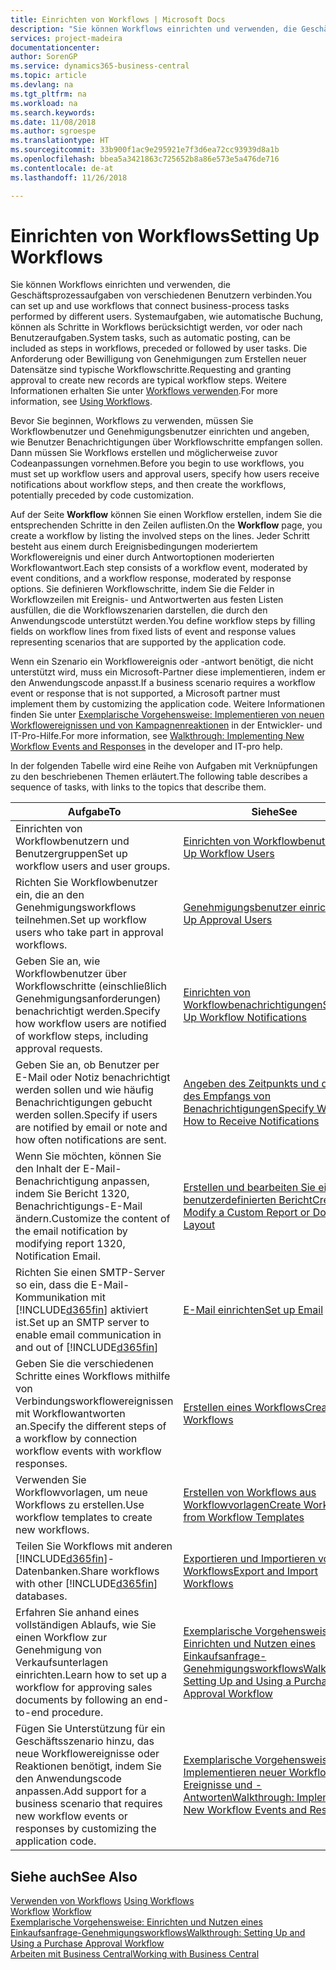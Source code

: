 ```yaml
---
title: Einrichten von Workflows | Microsoft Docs
description: "Sie können Workflows einrichten und verwenden, die Geschäftsprozessaufgaben von verschiedenen Benutzern verbinden. Systemaufgaben, wie automatische Buchung, können als Schritte in Workflows berücksichtigt werden, vor oder nach Benutzeraufgaben. Die Anforderung oder Bewilligung von Genehmigungen zum Erstellen neuer Datensätze sind typische Workflowschritte."
services: project-madeira
documentationcenter: 
author: SorenGP
ms.service: dynamics365-business-central
ms.topic: article
ms.devlang: na
ms.tgt_pltfrm: na
ms.workload: na
ms.search.keywords: 
ms.date: 11/08/2018
ms.author: sgroespe
ms.translationtype: HT
ms.sourcegitcommit: 33b900f1ac9e295921e7f3d6ea72cc93939d8a1b
ms.openlocfilehash: bbea5a3421863c725652b8a86e573e5a476de716
ms.contentlocale: de-at
ms.lasthandoff: 11/26/2018

---
```

# <a name="setting-up-workflows"></a><span data-ttu-id="dc0b0-105">Einrichten von Workflows</span><span class="sxs-lookup"><span data-stu-id="dc0b0-105">Setting Up Workflows</span></span>
<span data-ttu-id="dc0b0-106">Sie können Workflows einrichten und verwenden, die Geschäftsprozessaufgaben von verschiedenen Benutzern verbinden.</span><span class="sxs-lookup"><span data-stu-id="dc0b0-106">You can set up and use workflows that connect business-process tasks performed by different users.</span></span> <span data-ttu-id="dc0b0-107">Systemaufgaben, wie automatische Buchung, können als Schritte in Workflows berücksichtigt werden, vor oder nach Benutzeraufgaben.</span><span class="sxs-lookup"><span data-stu-id="dc0b0-107">System tasks, such as automatic posting, can be included as steps in workflows, preceded or followed by user tasks.</span></span> <span data-ttu-id="dc0b0-108">Die Anforderung oder Bewilligung von Genehmigungen zum Erstellen neuer Datensätze sind typische Workflowschritte.</span><span class="sxs-lookup"><span data-stu-id="dc0b0-108">Requesting and granting approval to create new records are typical workflow steps.</span></span> <span data-ttu-id="dc0b0-109">Weitere Informationen erhalten Sie unter [Workflows verwenden](across-use-workflows.md).</span><span class="sxs-lookup"><span data-stu-id="dc0b0-109">For more information, see [Using Workflows](across-use-workflows.md).</span></span>  

 <span data-ttu-id="dc0b0-110">Bevor Sie beginnen, Workflows zu verwenden, müssen Sie Workflowbenutzer und Genehmigungsbenutzer einrichten und angeben, wie Benutzer Benachrichtigungen über Workflowschritte empfangen sollen. Dann müssen Sie Workflows erstellen und möglicherweise zuvor Codeanpassungen vornehmen.</span><span class="sxs-lookup"><span data-stu-id="dc0b0-110">Before you begin to use workflows, you must set up workflow users and approval users, specify how users receive notifications about workflow steps, and then create the workflows, potentially preceded by code customization.</span></span>  

 <span data-ttu-id="dc0b0-111">Auf der Seite **Workflow** können Sie einen Workflow erstellen, indem Sie die entsprechenden Schritte in den Zeilen auflisten.</span><span class="sxs-lookup"><span data-stu-id="dc0b0-111">On the **Workflow** page, you create a workflow by listing the involved steps on the lines.</span></span> <span data-ttu-id="dc0b0-112">Jeder Schritt besteht aus einem durch Ereignisbedingungen moderiertem Workflowereignis und einer durch Antwortoptionen moderierten Workflowantwort.</span><span class="sxs-lookup"><span data-stu-id="dc0b0-112">Each step consists of a workflow event, moderated by event conditions, and a workflow response, moderated by response options.</span></span> <span data-ttu-id="dc0b0-113">Sie definieren Workflowschritte, indem Sie die Felder in Workflowzeilen mit Ereignis- und Antwortwerten aus festen Listen ausfüllen, die die Workflowszenarien darstellen, die durch den Anwendungscode unterstützt werden.</span><span class="sxs-lookup"><span data-stu-id="dc0b0-113">You define workflow steps by filling fields on workflow lines from fixed lists of event and response values representing scenarios that are supported by the application code.</span></span>  

 <span data-ttu-id="dc0b0-114">Wenn ein Szenario ein Workflowereignis oder -antwort benötigt, die nicht unterstützt wird, muss ein Microsoft-Partner diese implementieren, indem er den Anwendungscode anpasst.</span><span class="sxs-lookup"><span data-stu-id="dc0b0-114">If a business scenario requires a workflow event or response that is not supported, a Microsoft partner must implement them by customizing the application code.</span></span> <span data-ttu-id="dc0b0-115">Weitere Informationen finden Sie unter [Exemplarische Vorgehensweise: Implementieren von neuen Workflowereignissen und von Kampagnenreaktionen](/dynamics-nav/Walkthrough--Implementing-New-Workflow-Events-and-Responses) in der Entwickler- und IT-Pro-Hilfe.</span><span class="sxs-lookup"><span data-stu-id="dc0b0-115">For more information, see [Walkthrough: Implementing New Workflow Events and Responses](/dynamics-nav/Walkthrough--Implementing-New-Workflow-Events-and-Responses) in the developer and IT-pro help.</span></span>

 <span data-ttu-id="dc0b0-116">In der folgenden Tabelle wird eine Reihe von Aufgaben mit Verknüpfungen zu den beschriebenen Themen erläutert.</span><span class="sxs-lookup"><span data-stu-id="dc0b0-116">The following table describes a sequence of tasks, with links to the topics that describe them.</span></span>  

|<span data-ttu-id="dc0b0-117">**Aufgabe**</span><span class="sxs-lookup"><span data-stu-id="dc0b0-117">**To**</span></span>|<span data-ttu-id="dc0b0-118">**Siehe**</span><span class="sxs-lookup"><span data-stu-id="dc0b0-118">**See**</span></span>|  
|------------|-------------|  
|<span data-ttu-id="dc0b0-119">Einrichten von Workflowbenutzern und Benutzergruppen</span><span class="sxs-lookup"><span data-stu-id="dc0b0-119">Set up workflow users and user groups.</span></span>|[<span data-ttu-id="dc0b0-120">Einrichten von Workflowbenutzern</span><span class="sxs-lookup"><span data-stu-id="dc0b0-120">Set Up Workflow Users</span></span>](across-how-to-set-up-workflow-users.md)|  
|<span data-ttu-id="dc0b0-121">Richten Sie Workflowbenutzer ein, die an den Genehmigungsworkflows teilnehmen.</span><span class="sxs-lookup"><span data-stu-id="dc0b0-121">Set up workflow users who take part in approval workflows.</span></span>|[<span data-ttu-id="dc0b0-122">Genehmigungsbenutzer einrichten</span><span class="sxs-lookup"><span data-stu-id="dc0b0-122">Set Up Approval Users</span></span>](across-how-to-set-up-approval-users.md)|  
|<span data-ttu-id="dc0b0-123">Geben Sie an, wie Workflowbenutzer über Workflowschritte (einschließlich Genehmigungsanforderungen) benachrichtigt werden.</span><span class="sxs-lookup"><span data-stu-id="dc0b0-123">Specify how workflow users are notified of workflow steps, including approval requests.</span></span>|[<span data-ttu-id="dc0b0-124">Einrichten von Workflowbenachrichtigungen</span><span class="sxs-lookup"><span data-stu-id="dc0b0-124">Setting Up Workflow Notifications</span></span>](across-setting-up-workflow-notifications.md)|  
|<span data-ttu-id="dc0b0-125">Geben Sie an, ob Benutzer per E-Mail oder Notiz benachrichtigt werden sollen und wie häufig Benachrichtigungen gebucht werden sollen.</span><span class="sxs-lookup"><span data-stu-id="dc0b0-125">Specify if users are notified by email or note and how often notifications are sent.</span></span>|[<span data-ttu-id="dc0b0-126">Angeben des Zeitpunkts und der Art des Empfangs von Benachrichtigungen</span><span class="sxs-lookup"><span data-stu-id="dc0b0-126">Specify When and How to Receive Notifications</span></span>](across-how-to-specify-when-and-how-to-receive-notifications.md)|  
|<span data-ttu-id="dc0b0-127">Wenn Sie möchten, können Sie den Inhalt der E-Mail-Benachrichtigung anpassen, indem Sie Bericht 1320, Benachrichtigungs-E-Mail ändern.</span><span class="sxs-lookup"><span data-stu-id="dc0b0-127">Customize the content of the email notification by modifying report 1320, Notification Email.</span></span>|[<span data-ttu-id="dc0b0-128">Erstellen und bearbeiten Sie einen benutzerdefinierten Bericht</span><span class="sxs-lookup"><span data-stu-id="dc0b0-128">Create and Modify a Custom Report or Document Layout</span></span>](ui-how-create-custom-report-layout.md)|  
|<span data-ttu-id="dc0b0-129">Richten Sie einen SMTP-Server so ein, dass die E-Mail-Kommunikation mit [!INCLUDE[d365fin](includes/d365fin_md.md)] aktiviert ist.</span><span class="sxs-lookup"><span data-stu-id="dc0b0-129">Set up an SMTP server to enable email communication in and out of [!INCLUDE[d365fin](includes/d365fin_md.md)]</span></span>|[<span data-ttu-id="dc0b0-130">E-Mail einrichten</span><span class="sxs-lookup"><span data-stu-id="dc0b0-130">Set up Email</span></span>](admin-how-setup-email.md)|
|<span data-ttu-id="dc0b0-131">Geben Sie die verschiedenen Schritte eines Workflows mithilfe von Verbindungsworkflowereignissen mit Workflowantworten an.</span><span class="sxs-lookup"><span data-stu-id="dc0b0-131">Specify the different steps of a workflow by connection workflow events with workflow responses.</span></span>|[<span data-ttu-id="dc0b0-132">Erstellen eines Workflows</span><span class="sxs-lookup"><span data-stu-id="dc0b0-132">Create Workflows</span></span>](across-how-to-create-workflows.md)|  
|<span data-ttu-id="dc0b0-133">Verwenden Sie Workflowvorlagen, um neue Workflows zu erstellen.</span><span class="sxs-lookup"><span data-stu-id="dc0b0-133">Use workflow templates to create new workflows.</span></span>|[<span data-ttu-id="dc0b0-134">Erstellen von Workflows aus Workflowvorlagen</span><span class="sxs-lookup"><span data-stu-id="dc0b0-134">Create Workflows from Workflow Templates</span></span>](across-how-to-create-workflows-from-workflow-templates.md)|  
|<span data-ttu-id="dc0b0-135">Teilen Sie Workflows mit anderen [!INCLUDE[d365fin](includes/d365fin_md.md)]-Datenbanken.</span><span class="sxs-lookup"><span data-stu-id="dc0b0-135">Share workflows with other [!INCLUDE[d365fin](includes/d365fin_md.md)] databases.</span></span>|[<span data-ttu-id="dc0b0-136">Exportieren und Importieren von Workflows</span><span class="sxs-lookup"><span data-stu-id="dc0b0-136">Export and Import Workflows</span></span>](across-how-to-export-and-import-workflows.md)|  
|<span data-ttu-id="dc0b0-137">Erfahren Sie anhand eines vollständigen Ablaufs, wie Sie einen Workflow zur Genehmigung von Verkaufsunterlagen einrichten.</span><span class="sxs-lookup"><span data-stu-id="dc0b0-137">Learn how to set up a workflow for approving sales documents by following an end-to-end procedure.</span></span>|[<span data-ttu-id="dc0b0-138">Exemplarische Vorgehensweise: Einrichten und Nutzen eines Einkaufsanfrage-Genehmigungsworkflows</span><span class="sxs-lookup"><span data-stu-id="dc0b0-138">Walkthrough: Setting Up and Using a Purchase Approval Workflow</span></span>](walkthrough-setting-up-and-using-a-purchase-approval-workflow.md)|  
|<span data-ttu-id="dc0b0-139">Fügen Sie Unterstützung für ein Geschäftsszenario hinzu, das neue Workflowereignisse oder Reaktionen benötigt, indem Sie den Anwendungscode anpassen.</span><span class="sxs-lookup"><span data-stu-id="dc0b0-139">Add support for a business scenario that requires new workflow events or responses by customizing the application code.</span></span>|[<span data-ttu-id="dc0b0-140">Exemplarische Vorgehensweise: Implementieren neuer Workflow-Ereignisse und -Antworten</span><span class="sxs-lookup"><span data-stu-id="dc0b0-140">Walkthrough: Implementing New Workflow Events and Responses</span></span>](/dynamics-nav/Walkthrough--Implementing-New-Workflow-Events-and-Responses)|  

## <a name="see-also"></a><span data-ttu-id="dc0b0-141">Siehe auch</span><span class="sxs-lookup"><span data-stu-id="dc0b0-141">See Also</span></span>  
 <span data-ttu-id="dc0b0-142">[Verwenden von Workflows](across-use-workflows.md) </span><span class="sxs-lookup"><span data-stu-id="dc0b0-142">[Using Workflows](across-use-workflows.md) </span></span>  
 <span data-ttu-id="dc0b0-143">[Workflow](across-workflow.md) </span><span class="sxs-lookup"><span data-stu-id="dc0b0-143">[Workflow](across-workflow.md) </span></span>  
 [<span data-ttu-id="dc0b0-144">Exemplarische Vorgehensweise: Einrichten und Nutzen eines Einkaufsanfrage-Genehmigungsworkflows</span><span class="sxs-lookup"><span data-stu-id="dc0b0-144">Walkthrough: Setting Up and Using a Purchase Approval Workflow</span></span>](walkthrough-setting-up-and-using-a-purchase-approval-workflow.md)  
 [<span data-ttu-id="dc0b0-145">Arbeiten mit  Business Central</span><span class="sxs-lookup"><span data-stu-id="dc0b0-145">Working with Business Central</span></span>](ui-work-product.md)

